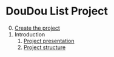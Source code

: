 # DouDou List Project


0. [Create the project](./lessons/0.Create-project.md)
1. Introduction
    1. [Project presentation](./lessons/1.Introduction/1.Project-presentation.md)
    2. [Project structure](./lessons/1.Introduction/2.Project-structure.md)
